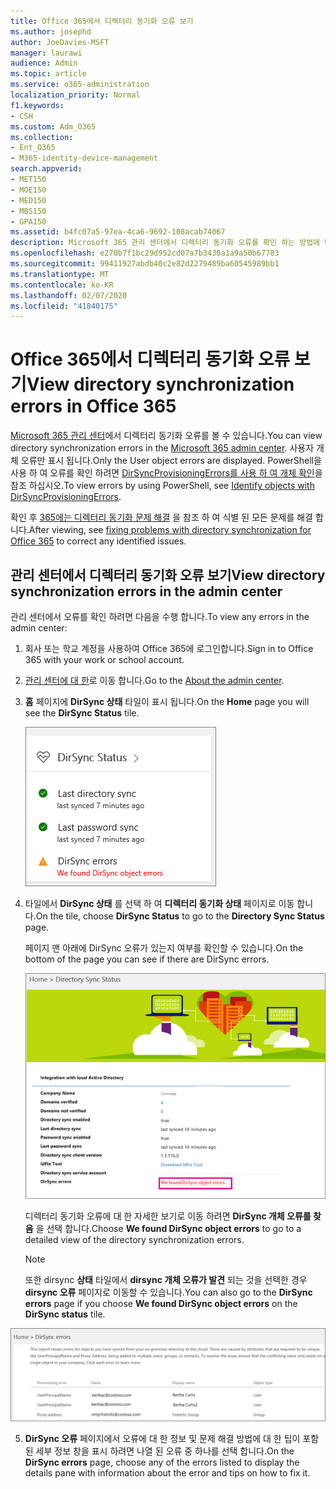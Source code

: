 ```yaml
---
title: Office 365에서 디렉터리 동기화 오류 보기
ms.author: josephd
author: JoeDavies-MSFT
manager: laurawi
audience: Admin
ms.topic: article
ms.service: o365-administration
localization_priority: Normal
f1.keywords:
- CSH
ms.custom: Adm_O365
ms.collection:
- Ent_O365
- M365-identity-device-management
search.appverid:
- MET150
- MOE150
- MED150
- MBS150
- GPA150
ms.assetid: b4fc07a5-97ea-4ca6-9692-108acab74067
description: Microsoft 365 관리 센터에서 디렉터리 동기화 오류를 확인 하는 방법에 대해 알아봅니다.
ms.openlocfilehash: e270b7f1bc29d952cd07a7b3430a1a9a50b67783
ms.sourcegitcommit: 99411927abdb40c2e82d2279489ba60545989bb1
ms.translationtype: MT
ms.contentlocale: ko-KR
ms.lasthandoff: 02/07/2020
ms.locfileid: "41840175"
---
```

# <a name="view-directory-synchronization-errors-in-office-365"></a><span data-ttu-id="48ccc-103">Office 365에서 디렉터리 동기화 오류 보기</span><span class="sxs-lookup"><span data-stu-id="48ccc-103">View directory synchronization errors in Office 365</span></span>

<span data-ttu-id="48ccc-104">[Microsoft 365 관리 센터](https://admin.microsoft.com)에서 디렉터리 동기화 오류를 볼 수 있습니다.</span><span class="sxs-lookup"><span data-stu-id="48ccc-104">You can view directory synchronization errors in the [Microsoft 365 admin center](https://admin.microsoft.com).</span></span> <span data-ttu-id="48ccc-105">사용자 개체 오류만 표시 됩니다.</span><span class="sxs-lookup"><span data-stu-id="48ccc-105">Only the User object errors are displayed.</span></span> <span data-ttu-id="48ccc-106">PowerShell을 사용 하 여 오류를 확인 하려면 [DirSyncProvisioningErrors를 사용 하 여 개체 확인](https://docs.microsoft.com/azure/active-directory/hybrid/how-to-connect-syncservice-duplicate-attribute-resiliency)을 참조 하십시오.</span><span class="sxs-lookup"><span data-stu-id="48ccc-106">To view errors by using PowerShell, see [Identify objects with DirSyncProvisioningErrors](https://docs.microsoft.com/azure/active-directory/hybrid/how-to-connect-syncservice-duplicate-attribute-resiliency).</span></span>

<span data-ttu-id="48ccc-107">확인 후 [365에는 디렉터리 동기화 문제 해결](fix-problems-with-directory-synchronization.md) 을 참조 하 여 식별 된 모든 문제를 해결 합니다.</span><span class="sxs-lookup"><span data-stu-id="48ccc-107">After viewing, see [fixing problems with directory synchronization for Office 365](fix-problems-with-directory-synchronization.md) to correct any identified issues.</span></span>
  
## <a name="view-directory-synchronization-errors-in-the-admin-center"></a><span data-ttu-id="48ccc-108">관리 센터에서 디렉터리 동기화 오류 보기</span><span class="sxs-lookup"><span data-stu-id="48ccc-108">View directory synchronization errors in the admin center</span></span>

<span data-ttu-id="48ccc-109">관리 센터에서 오류를 확인 하려면 다음을 수행 합니다.</span><span class="sxs-lookup"><span data-stu-id="48ccc-109">To view any errors in the admin center:</span></span>
  
1. <span data-ttu-id="48ccc-110">회사 또는 학교 계정을 사용하여 Office 365에 로그인합니다.</span><span class="sxs-lookup"><span data-stu-id="48ccc-110">Sign in to Office 365 with your work or school account.</span></span> 
    
2. <span data-ttu-id="48ccc-111">[관리 센터에 대 한](https://support.office.com/article/758befc4-0888-4009-9f14-0d147402fd23)로 이동 합니다.</span><span class="sxs-lookup"><span data-stu-id="48ccc-111">Go to the [About the admin center](https://support.office.com/article/758befc4-0888-4009-9f14-0d147402fd23).</span></span>
    
3. <span data-ttu-id="48ccc-112">**홈** 페이지에 **DirSync 상태** 타일이 표시 됩니다.</span><span class="sxs-lookup"><span data-stu-id="48ccc-112">On the **Home** page you will see the **DirSync Status** tile.</span></span> 
    
    ![관리 센터 미리 보기의 DirSync 상태 타일](media/060006e9-de61-49d5-8979-e77cda198e71.png)
  
4. <span data-ttu-id="48ccc-114">타일에서 **DirSync 상태** 를 선택 하 여 **디렉터리 동기화 상태** 페이지로 이동 합니다.</span><span class="sxs-lookup"><span data-stu-id="48ccc-114">On the tile, choose **DirSync Status** to go to the **Directory Sync Status** page.</span></span> 
    
    <span data-ttu-id="48ccc-115">페이지 맨 아래에 DirSync 오류가 있는지 여부를 확인할 수 있습니다.</span><span class="sxs-lookup"><span data-stu-id="48ccc-115">On the bottom of the page you can see if there are DirSync errors.</span></span>
    
    ![디렉터리 동기화 상태 페이지에서 DirSync 개체 오류가 있는지 확인할 수 있습니다.](media/882094a3-80d3-4aae-b90b-78b27047974c.png)
  
    <span data-ttu-id="48ccc-117">디렉터리 동기화 오류에 대 한 자세한 보기로 이동 하려면 **DirSync 개체 오류를 찾음** 을 선택 합니다.</span><span class="sxs-lookup"><span data-stu-id="48ccc-117">Choose **We found DirSync object errors** to go to a detailed view of the directory synchronization errors.</span></span> 
    
    > [!NOTE]
    > <span data-ttu-id="48ccc-118">또한 dirsync **상태** 타일에서 **dirsync 개체 오류가 발견** 되는 것을 선택한 경우 **dirsync 오류** 페이지로 이동할 수 있습니다.</span><span class="sxs-lookup"><span data-stu-id="48ccc-118">You can also go to the **DirSync errors** page if you choose **We found DirSync object errors** on the **DirSync status** tile.</span></span> 
  
![DirSync 오류 페이지](media/a6e302d4-6be7-4e3a-b4b5-81c5a2c02952.png)
  
5. <span data-ttu-id="48ccc-120">**DirSync 오류** 페이지에서 오류에 대 한 정보 및 문제 해결 방법에 대 한 팁이 포함 된 세부 정보 창을 표시 하려면 나열 된 오류 중 하나를 선택 합니다.</span><span class="sxs-lookup"><span data-stu-id="48ccc-120">On the **DirSync errors** page, choose any of the errors listed to display the details pane with information about the error and tips on how to fix it.</span></span> 
